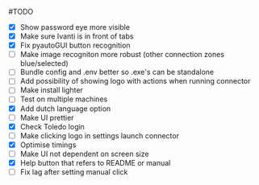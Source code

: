 #TODO

- [x] Show password eye more visible
- [x] Make sure Ivanti is in front of tabs
- [x] Fix pyautoGUI button recognition
- [ ] Make image recogniton more robust (other connection zones blue/selected)
- [ ] Bundle config and .env better so .exe's can be standalone
- [ ] Add possibility of showing logo with actions when running connector
- [ ] Make install lighter
- [ ] Test on multiple machines
- [x] Add dutch language option
- [ ] Make UI prettier
- [x] Check Toledo login
- [ ] Make clicking logo in settings launch connector
- [x] Optimise timings
- [ ] Make UI not dependent on screen size
- [x] Help button that refers to README or manual
- [ ] Fix lag after setting manual click